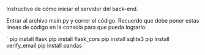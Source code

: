 Instructivo de cómo iniciar el servidor del back-end.

Entrar al archivo main.py y correr el código.
Recuerde que debe poner estas lineas de código en la consola para que pueda lograrlo:

´
pip install flask
pip install flask_cors
pip install sqlite3
pip install verify_email
pip install pandas
´
